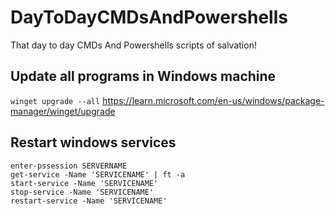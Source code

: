 # DayToDayCMDsAndPowershells
That day to day CMDs And Powershells scripts of salvation!

## Update all programs in Windows machine
```winget upgrade --all```
https://learn.microsoft.com/en-us/windows/package-manager/winget/upgrade

## Restart windows services
```
enter-pssession SERVERNAME
get-service -Name 'SERVICENAME' | ft -a
start-service -Name 'SERVICENAME'
stop-service -Name 'SERVICENAME'
restart-service -Name 'SERVICENAME'
```
 
